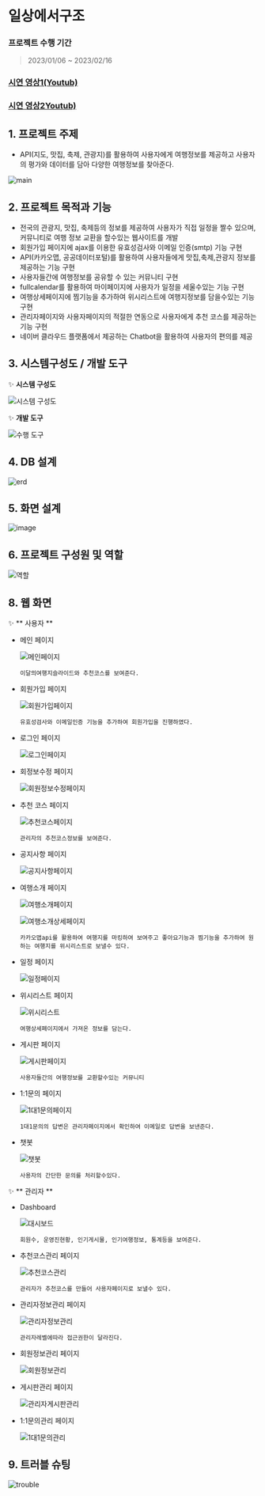 # 일상에서구조
### 프로젝트 수행 기간
> 2023/01/06 ~ 2023/02/16
### [시연 영상1(Youtub)](https://www.youtube.com/watch?v=InxgLKkO7dY)
### [시연 영상2Youtub)](https://www.youtube.com/watch?v=CK3WMdm0y9I&feature=youtu.be)

## 1. 프로젝트 주제
+ API(지도, 맛집, 축제, 관광지)를 활용하여 사용자에게 여행정보를 제공하고 사용자의 평가와 데이터를 담아 다양한 여행정보를 찾아준다.

![main](https://user-images.githubusercontent.com/117332854/218946416-f6879688-4070-4743-958a-ec42c725d8a7.png)

## 2. 프로젝트 목적과 기능
+ 전국의 관광지, 맛집, 축제등의 정보를 제공하여 사용자가 직접 일정을 짤수 있으며, 커뮤니티로 여행 정보 교환을 할수있는 웹사이트를 개발
+ 회원가입 페이지에 ajax를 이용한 유효성검사와 이메일 인증(smtp) 기능 구현
+ API(카카오맵, 공공데이터포털)를 활용하여 사용자들에게 맛집,축제,관광지 정보를 제공하는 기능 구현
+ 사용자들간에 여행정보를 공유할 수 있는 커뮤니티 구현
+ fullcalendar를 활용하여 마이페이지에 사용자가 일정을 세울수있는 기능 구현
+ 여행상세페이지에 찜기능을 추가하여 위시리스트에 여행지정보를 담을수있는 기능 구현
+ 관리자페이지와 사용자페이지의 적절한 연동으로 사용자에게 추천 코스를 제공하는 기능 구현
+ 네이버 클라우드 플랫폼에서 제공하는 Chatbot을 활용하여 사용자의 편의를 제공
## 3. 시스템구성도 / 개발 도구
✨ **시스템 구성도**

  ![시스템 구성도](https://user-images.githubusercontent.com/117332854/218950415-1120a874-3d35-40c1-9d2b-f50fd0af9c46.png)

✨ **개발 도구**

  ![수행 도구](https://user-images.githubusercontent.com/117332854/218965156-b3ba51c9-3a5f-4e67-a003-4296a5c3a1ef.png)

## 4. DB 설계

  ![erd](https://user-images.githubusercontent.com/117332854/218951391-63c2dfa1-11ef-4b54-90aa-5736d680e81a.png)

## 5. 화면 설계

  ![image](https://user-images.githubusercontent.com/117332854/218951877-dc0a07cf-675c-4a54-9d01-2296603ee9f9.png)

## 6. 프로젝트 구성원 및 역할

  ![역할](https://user-images.githubusercontent.com/117332854/218985220-4842a6cf-fc2f-44fc-b7e3-edb54d74160e.png)

## 8. 웹 화면
✨ ** 사용자 **
+ 메인 페이지

  ![메인페이지](https://user-images.githubusercontent.com/117332854/219245458-782c79c1-c84c-4e27-8c2d-44c61cbdf8c4.gif)
  
      이달의여행지슬라이드와 추천코스를 보여준다.
  
+ 회원가입 페이지

  ![회원가입페이지](https://user-images.githubusercontent.com/117332854/219245151-a14e3f57-c37c-4aab-83d4-d6f42bb37806.gif)
  
      유효성검사와 이메일인증 기능을 추가하여 회원가입을 진행하였다.
  
+ 로그인 페이지

  ![로그인페이지](https://user-images.githubusercontent.com/117332854/219245631-ca00c208-951e-4291-a9b1-e2f088f9e0b8.gif)

+ 회정보수정 페이지

  ![회원정보수정페이지](https://user-images.githubusercontent.com/117332854/219245531-d242e9d5-8fc3-4c76-b02d-d8c331c589e2.gif)

+ 추천 코스 페이지
  
  ![추천코스페이지](https://user-images.githubusercontent.com/117332854/219245666-6c1d75fb-d537-4b6c-8f00-48364d2d7d3e.gif)
  
      관리자의 추천코스정보를 보여준다.
  
+ 공지사항 페이지

  ![공지사항페이지](https://user-images.githubusercontent.com/117332854/219245673-f390e239-6f81-4a79-b831-dbc37dab1cf4.gif)

+ 여행소개 페이지

  ![여행소개페이지](https://user-images.githubusercontent.com/117332854/219245653-453c3a89-fd79-4ba5-b3b8-a68247698826.gif)

  ![여행소개상세페이지](https://user-images.githubusercontent.com/117332854/219245649-42080e15-f3d0-4222-a831-65f3d3735368.gif)
  
      카카오맵api를 활용하여 여행지를 마킹하여 보여주고 좋아요기능과 찜기능을 추가하여 원하는 여행지를 위시리스트로 보낼수 있다.

+ 일정 페이지

  ![일정페이지](https://user-images.githubusercontent.com/117332854/219245663-b5784e05-f82e-4f9d-bb1a-dfb66397173d.gif)

+ 위시리스트 페이지

  ![위시리스트](https://user-images.githubusercontent.com/117332854/219245657-ae85c61d-9c5d-4032-af4c-717e8460abee.gif)
  
      여행상세페이지에서 가져온 정보를 담는다.

+ 게시판 페이지

  ![게시판페이지](https://user-images.githubusercontent.com/117332854/219245669-9aee86e0-bd8a-45dd-8355-f3927ab54485.gif)
  
      사용자들간의 여행정보를 교환할수있는 커뮤니티
    
+ 1:1문의 페이지

  ![1대1문의페이지](https://user-images.githubusercontent.com/117332854/219247420-920ff295-fd7f-4fee-9b0b-3bc895aa648f.gif)
  
      1대1문의의 답변은 관리자페이지에서 확인하여 이메일로 답변을 보낸준다.
  
+ 챗봇

  ![챗봇](https://user-images.githubusercontent.com/117332854/219247425-9a22477c-3a44-4312-bba0-439ee9b21f4e.gif)
  
      사용자의 간단한 문의를 처리할수있다.


✨ ** 관리자 **

+ Dashboard

  ![대시보드](https://user-images.githubusercontent.com/117332854/219251600-847facc0-6a2c-4099-bf4e-0a36a7b23691.gif)

      회원수, 운영진현황, 인기게시물, 인기여행정보, 통계등을 보여준다.

+ 추천코스관리 페이지

  ![추천코스관리](https://user-images.githubusercontent.com/117332854/219251602-46e0c7fd-af3d-4b28-822e-0b64a1deabf5.gif)

      관리자가 추천코스를 만들어 사용자페이지로 보낼수 있다.

+ 관리자정보관리 페이지

  ![관리자정보관리](https://user-images.githubusercontent.com/117332854/219251598-b986509d-e95a-40df-bc92-f2293f51724a.gif)

      관리자레벨에따라 접근권한이 달라진다.

+ 회원정보관리 페이지

  ![회원정보관리](https://user-images.githubusercontent.com/117332854/219251604-3c0886f7-012c-4b70-8de1-faf4952a5f41.gif)

+ 게시판관리 페이지

  ![관리자게시판관리](https://user-images.githubusercontent.com/117332854/219251593-cc2ebc3e-3c0c-43af-a688-1b1add5d8b49.gif)

+ 1:1문의관리 페이지

  ![1대1문의관리](https://user-images.githubusercontent.com/117332854/219251606-d69589bb-026a-4988-a037-2959e06a1166.gif)

## 9. 트러블 슈팅

  ![trouble](https://user-images.githubusercontent.com/117332854/219039047-6c1c36e9-2b10-490b-912c-78f802b06266.png)


